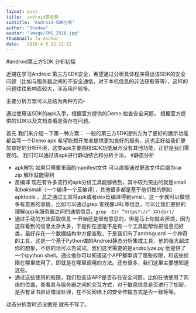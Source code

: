 ```yaml
---
layout: post
title:  android安全狗
subtitle: "Android-SDK分析"
author: "Shadow"
avatar: "image/IMG_2916.jpg"
thumbnail: fa-anchor
date:   2016-4-5 12:12:12
---
```

#android第三方SDK 分析初探

近期在学习Android 第三方SDK安全，希望通过分析具体程序得出该SDK的安全问题（比如与服务器之间的不安全通信，对于本机信息的非法获取等等），这样的问题往往影响面较大，涉及用户较多。

主要分析方案可以总结为两种方向-

通过使用该SDK的apk入手，根据官方提供的Demo 检查安全问题。
根据官方提供的SDK以及文档查看是否存在问题。

首先 我们来介绍一下第一种方案： 一般的第三方SDK提供方为了更好的展示功能都会写一个Demo apk 希望能想开发者提供更加良好的服务，这也正好给我们更加良好的分析环境，这类apk主要围绕SDK功能展开没有其他功能，正好是我们需要的。
我们可以通过该apk进行静动结合和分析手法，
#静态分析

* apk解包  如果只需要里面的manifest文件  可以直接通过更改文件后缀为rar zip 解压就能得到
* 反编译  现在有许多流行的apk分析工具能够做到，其中较为突出的就是smali和baksmali（一个编译一个反编译），其他很多都是基于他们做的例如apktools ，总之通过工具将apk或者dex反编译得到smali，这一步就可以做很多有意思的事情，比如可以通过grep 查找像URL等信息，可以让我们更好的理解app与服务器之间的通信信息，`grep -Eir “https?://“ XX(dir)/`
* 通过手动的方法获取信息 一开始还是很有意思的，但是马上你就会厌烦，因为这样看到的信息太杂太多，于是你在想是不是有一个工具能帮你把信息归好类，最好存在一个数据结构中方便查取，于是我们有了androguard  一个神奇的工具，这是一个基于Python做的Android静态分析集成工具，他的强大超过你的想象，不信的话可以去试试。我们这里需要的是androlyze.py 他提供了一个ipython shell。通过他你可以知道这个APP都申请了哪些权限，和这些权限在哪里使用了，即就是在哪里调用的方法。还有很多，我们这里主要想知道这些。
* 通过这些使用的权限，我们检查该APP是否存在安全问题，比如在他使用了网络的位置，查看其与服务器之间的交互方式，对于敏感信息是否进行了加密，是否有证书验证错误处理，在不同网络上的安全传输方式是否一致等等。

动态分析暂时还没做完 就先不写了。
